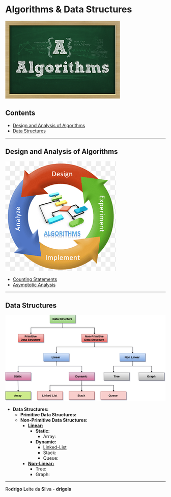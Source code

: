 # Algorithms & Data Structures

![img](res/algorithms-logo.webp)

## Contents

 - [Design and Analysis of Algorithms](#daa)
 - [Data Structures](#ds)

---

<div id="daa"></div>

## Design and Analysis of Algorithms

![daa-logo](res/daa.png)

 - [Counting Statements](modules/design-and-analysis-of-algorithms/counting-statements.md)
 - [Asymptotic Analysis](modules/design-and-analysis-of-algorithms/asymptotic-analysis.md)

---

<div id="ds"></div>

## Data Structures

![ds-logo](res/ds-logo.png)

 - **Data Structures:**
   - **Primitive Data Structures:**
   - **Non-Primitive Data Structures:**
     - **[Linear:](modules/data-structures/linear/linear-ds.md)**
       - **Static:**
         - Array:
       - **Dynamic:**
         - [Linked-List](modules/data-structures/linear/linked-list.md)
         - Stack:
         - Queue:
     - **[Non-Linear:](modules/data-structures/non-linear/non-linear-ds.md)**
       - Tree:
       - Graph:

---

Ro**drigo** **L**eite da **S**ilva - **drigols**
